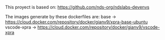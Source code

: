This proyect is based on:
https://github.com/nds-org/ndslabs-devenvs


The images generate by these dockerfiles are:
base -> https://cloud.docker.com/repository/docker/gianv9/xpra-base-ubuntu
vscode-xpra -> https://cloud.docker.com/repository/docker/gianv9/vscode-xpra